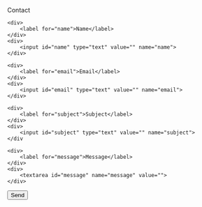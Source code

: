 
<!-- <div style="display:flex; flex-direction:column;"> -->
<label form="contact">Contact</label>
<form id="contact" action="https://spatial.support/e/" method="post">

    <div>
        <label for="name">Name</label>
    </div>
    <div>
        <input id="name" type="text" value="" name="name">
    </div>

    <div>
        <label for="email">Email</label>
    </div>
    <div>
        <input id="email" type="text" value="" name="email">
    </div>
    
    <div>
        <label for="subject">Subject</label>
    </div>
    <div>
        <input id="subject" type="text" value="" name="subject">
    </div
        
    <div>
        <label for="message">Message</label>
    </div>
    <div>
        <textarea id="message" name="message" value="">
    </div>
  
  <button>Send</button>
</form>
<!-- </div> -->



